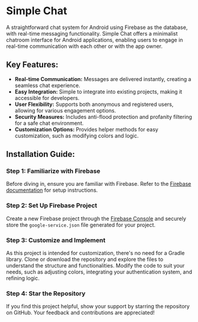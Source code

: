 # Simple Chat
A straightforward chat system for Android using Firebase as the database, with real-time messaging functionality.
Simple Chat offers a minimalist chatroom interface for Android applications, enabling users to engage in real-time communication with each other or with the app owner.


## Key Features:

* **Real-time Communication:** Messages are delivered instantly, creating a seamless chat experience.
* **Easy Integration:** Simple to integrate into existing projects, making it accessible for developers.
* **User Flexibility:** Supports both anonymous and registered users, allowing for various engagement options.
* **Security Measures:** Includes anti-flood protection and profanity filtering for a safe chat environment.
* **Customization Options:** Provides helper methods for easy customization, such as modifying colors and logic.

## Installation Guide:

### Step 1: Familiarize with Firebase
Before diving in, ensure you are familiar with Firebase. Refer to the [Firebase documentation](https://firebase.google.com/docs/android/setup) for setup instructions.

### Step 2: Set Up Firebase Project
Create a new Firebase project through the [Firebase Console](https://firebase.google.com/console/) and securely store the `google-service.json` file generated for your project.

### Step 3: Customize and Implement
As this project is intended for customization, there's no need for a Gradle library. Clone or download the repository and explore the files to understand the structure and functionalities. Modify the code to suit your needs, such as adjusting colors, integrating your authentication system, and refining logic.

### Step 4: Star the Repository
If you find this project helpful, show your support by starring the repository on GitHub. Your feedback and contributions are appreciated!